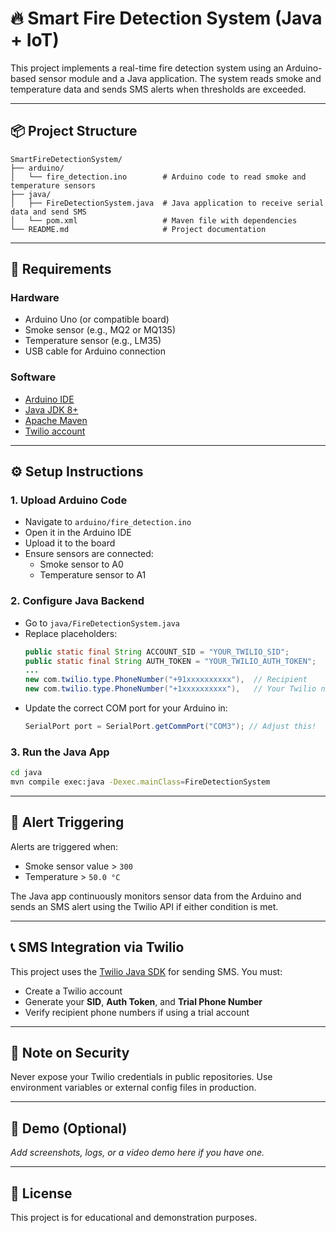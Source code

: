 # 🔥 Smart Fire Detection System (Java + IoT)

This project implements a real-time fire detection system using an Arduino-based sensor module and a Java application. The system reads smoke and temperature data and sends SMS alerts when thresholds are exceeded.

---

## 📦 Project Structure

```
SmartFireDetectionSystem/
├── arduino/
│   └── fire_detection.ino        # Arduino code to read smoke and temperature sensors
├── java/
│   ├── FireDetectionSystem.java  # Java application to receive serial data and send SMS
│   └── pom.xml                   # Maven file with dependencies
└── README.md                     # Project documentation
```

---

## 🧰 Requirements

### Hardware
- Arduino Uno (or compatible board)
- Smoke sensor (e.g., MQ2 or MQ135)
- Temperature sensor (e.g., LM35)
- USB cable for Arduino connection

### Software
- [Arduino IDE](https://www.arduino.cc/en/software)
- [Java JDK 8+](https://www.oracle.com/java/technologies/javase-jdk11-downloads.html)
- [Apache Maven](https://maven.apache.org/)
- [Twilio account](https://www.twilio.com/)

---

## ⚙️ Setup Instructions

### 1. **Upload Arduino Code**
- Navigate to `arduino/fire_detection.ino`
- Open it in the Arduino IDE
- Upload it to the board
- Ensure sensors are connected:
  - Smoke sensor to A0
  - Temperature sensor to A1

### 2. **Configure Java Backend**
- Go to `java/FireDetectionSystem.java`
- Replace placeholders:
  ```java
  public static final String ACCOUNT_SID = "YOUR_TWILIO_SID";
  public static final String AUTH_TOKEN = "YOUR_TWILIO_AUTH_TOKEN";
  ...
  new com.twilio.type.PhoneNumber("+91xxxxxxxxxx"),  // Recipient
  new com.twilio.type.PhoneNumber("+1xxxxxxxxxx"),   // Your Twilio number
  ```
- Update the correct COM port for your Arduino in:
  ```java
  SerialPort port = SerialPort.getCommPort("COM3"); // Adjust this!
  ```

### 3. **Run the Java App**
```bash
cd java
mvn compile exec:java -Dexec.mainClass=FireDetectionSystem
```

---

## 🚨 Alert Triggering

Alerts are triggered when:
- Smoke sensor value > `300`
- Temperature > `50.0 °C`

The Java app continuously monitors sensor data from the Arduino and sends an SMS alert using the Twilio API if either condition is met.

---

## 📞 SMS Integration via Twilio

This project uses the [Twilio Java SDK](https://www.twilio.com/docs/libraries/java) for sending SMS. You must:
- Create a Twilio account
- Generate your **SID**, **Auth Token**, and **Trial Phone Number**
- Verify recipient phone numbers if using a trial account

---

## 🔐 Note on Security

Never expose your Twilio credentials in public repositories. Use environment variables or external config files in production.

---

## 📸 Demo (Optional)
_Add screenshots, logs, or a video demo here if you have one._

---

## 📃 License

This project is for educational and demonstration purposes.

